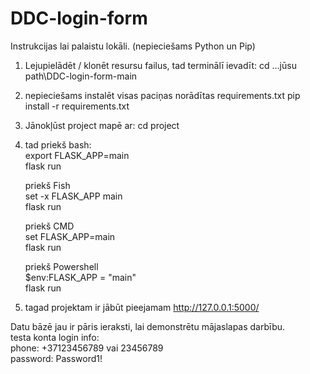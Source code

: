 # DDC-login-form

Instrukcijas lai palaistu lokāli. (nepieciešams Python un Pip)

1. Lejupielādēt / klonēt resursu failus, tad terminālī ievadīt:
    cd ...jūsu path\DDC-login-form-main

2. nepieciešams instalēt visas paciņas norādītas requirements.txt
    pip install -r requirements.txt

3. Jānokļūst project mapē ar:
    cd project

4. tad priekš bash:  
    export FLASK_APP=main  
    flask run  
    
    priekš Fish  
    set -x FLASK_APP main  
    flask run  

    priekš CMD  
    set FLASK_APP=main  
    flask run  

    priekš Powershell  
     $env:FLASK_APP = "main"  
     flask run  

5. tagad projektam ir jābūt pieejamam http://127.0.0.1:5000/

Datu bāzē jau ir pāris ieraksti, lai demonstrētu mājaslapas darbību.  
testa konta login info:   
    phone: +37123456789 vai 23456789  
    password: Password1!  
